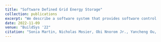 ```yaml
---
title: "Software Defined Grid Energy Storage"
collection: publications
excerpt: "We describe a software system that provides software control of multiple, networked battery energy storage systems in the electric grid. The system introduces two new ideas that enable flexible and dependable management of energy storage. The first is a virtual battery, which can either partition a battery or aggregate multiple batteries. The second is a reservation-based API which allows asyn- chronous control of batteries to meet contractual guarantees in a safe and dependable manner."
date: 2022-11-09
venue: "BuildSys '22"
citation: "Sonia Martin, Nicholas Mosier, Obi Nnorom Jr., Yancheng Ou, Liana Patel, Oskar Triebe, Gustavo Cezar, Philip Levis, and Ram Rajagopal. Software defined grid energy storage. In The 9th ACM International Conference on Systems for Energy-Efficient Buildings, Cities, and Transportation (BuildSys ’22), November 9–10, 2022, Boston, MA, USA. ACM, New York, NY, USA, page 218-227. https://doi.org/10.1145/3563357.3564082"
---
```


